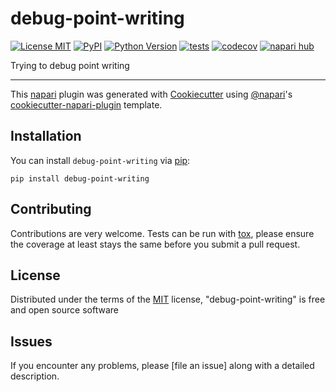 # debug-point-writing

[![License MIT](https://img.shields.io/pypi/l/debug-point-writing.svg?color=green)](https://github.com/VolkerH/debug-point-writing/raw/main/LICENSE)
[![PyPI](https://img.shields.io/pypi/v/debug-point-writing.svg?color=green)](https://pypi.org/project/debug-point-writing)
[![Python Version](https://img.shields.io/pypi/pyversions/debug-point-writing.svg?color=green)](https://python.org)
[![tests](https://github.com/VolkerH/debug-point-writing/workflows/tests/badge.svg)](https://github.com/VolkerH/debug-point-writing/actions)
[![codecov](https://codecov.io/gh/VolkerH/debug-point-writing/branch/main/graph/badge.svg)](https://codecov.io/gh/VolkerH/debug-point-writing)
[![napari hub](https://img.shields.io/endpoint?url=https://api.napari-hub.org/shields/debug-point-writing)](https://napari-hub.org/plugins/debug-point-writing)

Trying to debug point writing

----------------------------------

This [napari] plugin was generated with [Cookiecutter] using [@napari]'s [cookiecutter-napari-plugin] template.

<!--
Don't miss the full getting started guide to set up your new package:
https://github.com/napari/cookiecutter-napari-plugin#getting-started

and review the napari docs for plugin developers:
https://napari.org/stable/plugins/index.html
-->

## Installation

You can install `debug-point-writing` via [pip]:

    pip install debug-point-writing




## Contributing

Contributions are very welcome. Tests can be run with [tox], please ensure
the coverage at least stays the same before you submit a pull request.

## License

Distributed under the terms of the [MIT] license,
"debug-point-writing" is free and open source software

## Issues

If you encounter any problems, please [file an issue] along with a detailed description.

[napari]: https://github.com/napari/napari
[Cookiecutter]: https://github.com/audreyr/cookiecutter
[@napari]: https://github.com/napari
[MIT]: http://opensource.org/licenses/MIT
[BSD-3]: http://opensource.org/licenses/BSD-3-Clause
[GNU GPL v3.0]: http://www.gnu.org/licenses/gpl-3.0.txt
[GNU LGPL v3.0]: http://www.gnu.org/licenses/lgpl-3.0.txt
[Apache Software License 2.0]: http://www.apache.org/licenses/LICENSE-2.0
[Mozilla Public License 2.0]: https://www.mozilla.org/media/MPL/2.0/index.txt
[cookiecutter-napari-plugin]: https://github.com/napari/cookiecutter-napari-plugin

[napari]: https://github.com/napari/napari
[tox]: https://tox.readthedocs.io/en/latest/
[pip]: https://pypi.org/project/pip/
[PyPI]: https://pypi.org/
